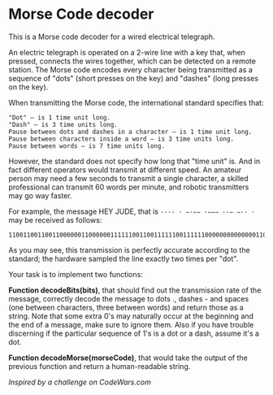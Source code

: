 # Morse Code decoder

This is a Morse code decoder for a wired electrical telegraph.

An electric telegraph is operated on a 2-wire line with a key that, when
pressed, connects the wires together, which can be detected on a remote station.
The Morse code encodes every character being transmitted as a sequence of "dots"
(short presses on the key) and "dashes" (long presses on the key).

When transmitting the Morse code, the international standard specifies that:
```
"Dot" – is 1 time unit long.
"Dash" – is 3 time units long.
Pause between dots and dashes in a character – is 1 time unit long.
Pause between characters inside a word – is 3 time units long.
Pause between words – is 7 time units long.
```
However, the standard does not specify how long that "time unit" is. And in fact
different operators would transmit at different speed. An amateur person may
need a few seconds to transmit a single character, a skilled professional can
transmit 60 words per minute, and robotic transmitters may go way faster.

For example, the message HEY JUDE, that is `···· · −·−− ·−−− ··− −·· ·` may be
received as follows:
```
1100110011001100000011000000111111001100111111001111110000000000000011001111110011111100111111000000110011001111110000001111110011001100000011
```
As you may see, this transmission is perfectly accurate according to the
standard; the hardware sampled the line exactly two times per "dot".

Your task is to implement two functions:

**Function decodeBits(bits)**, that should find out the transmission rate of the
message, correctly decode the message to dots ., dashes - and spaces (one
between characters, three between words) and return those as a string. Note that
some extra 0's may naturally occur at the beginning and the end of a message,
make sure to ignore them. Also if you have trouble discerning if the particular
sequence of 1's is a dot or a dash, assume it's a dot.

**Function decodeMorse(morseCode)**, that would take the output of the previous function and return a human-readable string.


*Inspired by a challenge on CodeWars.com*
